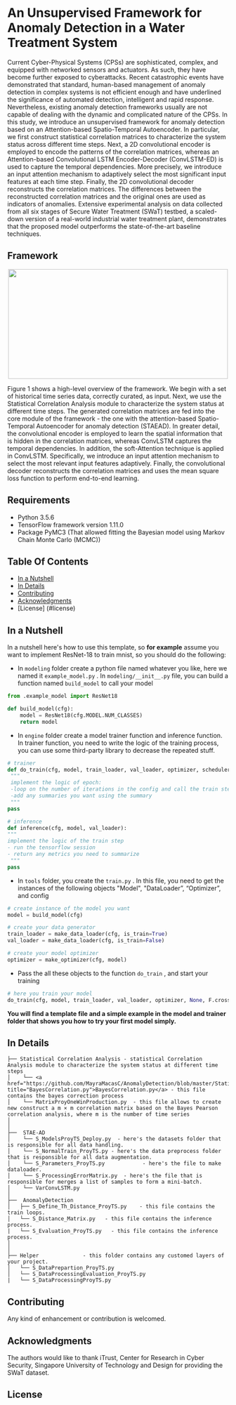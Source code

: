 # An Unsupervised Framework for Anomaly Detection in a Water Treatment System 
Current Cyber-Physical Systems (CPSs) are sophisticated, complex, and equipped with networked sensors and actuators. As such, they have become further exposed to cyberattacks. Recent catastrophic events have demonstrated that standard, human-based management of anomaly detection in complex systems is not efficient enough and have underlined the significance of automated detection, intelligent and rapid response. Nevertheless, existing anomaly detection frameworks usually are not capable of dealing with the dynamic and complicated nature of the CPSs. In this study, we introduce an unsupervised framework for anomaly detection based on an Attention-based Spatio-Temporal Autoencoder. In particular, we first construct statistical correlation matrices to characterize the system status across different time steps. Next, a 2D convolutional encoder is employed to encode the patterns of the correlation matrices, whereas an Attention-based Convolutional LSTM Encoder-Decoder (ConvLSTM-ED) is used to capture the temporal dependencies. More precisely, we introduce an input attention mechanism to adaptively select the most significant input features at each time step. Finally, the 2D convolutional decoder reconstructs the correlation matrices. The differences between the reconstructed correlation matrices and the original ones are used as indicators of anomalies. Extensive experimental analysis on data collected from all six stages of Secure Water Treatment (SWaT) testbed, a scaled-down version of a real-world industrial water treatment plant, demonstrates that the proposed model outperforms the state-of-the-art baseline techniques.
## Framework  
<p align="center">
<img src="https://github.com/MayraMacasC/AnomalyDetection/blob/master/Framework.png" width="500" height="250">
</p>
Figure 1 shows a high-level overview of the framework. We begin with a set of historical time series data, correctly curated, as input. Next, we use the Statistical Correlation Analysis module to characterize the system status at different time steps. The generated correlation matrices are fed into the core module of the framework - the one with the attention-based Spatio-Temporal Autoencoder for anomaly detection (STAEAD). In greater detail, the convolutional encoder is employed to learn the spatial information that is hidden in the correlation matrices, whereas ConvLSTM captures the temporal dependencies. In addition, the soft-Attention technique is applied in ConvLSTM. Specifically, we introduce an input attention mechanism to select the most relevant input features adaptively. Finally, the convolutional decoder reconstructs the correlation matrices and uses the mean square loss function to perform end-to-end learning.

## Requirements
- Python 3.5.6
- TensorFlow framework version 1.11.0 
- Package PyMC3 (That allowed fitting the Bayesian model using Markov Chain Monte Carlo (MCMC))

## Table Of Contents
-  [In a Nutshell](#in-a-nutshell)
-  [In Details](#in-details)
-  [Contributing](#contributing)
-  [Acknowledgments](#acknowledgments)
-  [License] (#license)

## In a Nutshell   
In a nutshell here's how to use this template, so **for example** assume you want to implement ResNet-18 to train mnist, so you should do the following:
- In `modeling`  folder create a python file named whatever you like, here we named it `example_model.py` . In `modeling/__init__.py` file, you can build a function named `build_model` to call your model

```python
from .example_model import ResNet18

def build_model(cfg):
    model = ResNet18(cfg.MODEL.NUM_CLASSES)
    return model
``` 

   
- In `engine`  folder create a model trainer function and inference function. In trainer function, you need to write the logic of the training process, you can use some third-party library to decrease the repeated stuff.

```python
# trainer
def do_train(cfg, model, train_loader, val_loader, optimizer, scheduler, loss_fn):
 """
 implement the logic of epoch:
 -loop on the number of iterations in the config and call the train step
 -add any summaries you want using the summary
 """
pass

# inference
def inference(cfg, model, val_loader):
"""
implement the logic of the train step
- run the tensorflow session
- return any metrics you need to summarize
 """
pass
```

- In `tools`  folder, you create the `train.py` .  In this file, you need to get the instances of the following objects "Model",  "DataLoader”, “Optimizer”, and config
```python
# create instance of the model you want
model = build_model(cfg)

# create your data generator
train_loader = make_data_loader(cfg, is_train=True)
val_loader = make_data_loader(cfg, is_train=False)

# create your model optimizer
optimizer = make_optimizer(cfg, model)
```

- Pass the all these objects to the function `do_train` , and start your training
```python
# here you train your model
do_train(cfg, model, train_loader, val_loader, optimizer, None, F.cross_entropy)
```

**You will find a template file and a simple example in the model and trainer folder that shows you how to try your first model simply.**


## In Details
```
├── Statistical Correlation Analysis - statistical Correlation Analysis module to characterize the system status at different time steps
│    └── <a href="https://github.com/MayraMacasC/AnomalyDetection/blob/master/Statistical%20Correlation%20Analysis/BayesCorrelation.py" title="BayesCorrelation.py">BayesCorrelation.py</a> - this file contains the bayes correction process 
│    └── MatrixProyOneWinProduction.py  - this file allows to create new construct a m × m correlation matrix based on the Bayes Pearson correlation analysis, where m is the number of time series
│ 
│
├──  STAE-AD 
│    └── S_ModelsProyTS_Deploy.py  - here's the datasets folder that is responsible for all data handling.
│    └── S_NormalTrain_ProyTS.py - here's the data preprocess folder that is responsible for all data augmentation.
│    └── S_Parameters_ProyTS.py 		   - here's the file to make dataloader.
│    └── S_ProcessingErrorMatrix.py  - here's the file that is responsible for merges a list of samples to form a mini-batch.
│    └── VarConvLSTM.py
│
├──  AnomalyDetection
│   ├── S_Define_Th_Distance_ProyTS.py    - this file contains the train loops.
│   └── S_Distance_Matrix.py   - this file contains the inference process.
|   └── S_Evaluation_ProyTS.py   - this file contains the inference process.
│
│
├── Helper              - this folder contains any customed layers of your project.
│   └── S_DataPrepartion_ProyTS.py
│   └── S_DataProcessingEvaluation_ProyTS.py
|   └── S_DataProcessingProyTS.py
```

## Contributing
Any kind of enhancement or contribution is welcomed.


## Acknowledgments
The authors would like to thank iTrust, Center for Research in Cyber Security, Singapore University of Technology and Design for providing the SWaT dataset.
## License

